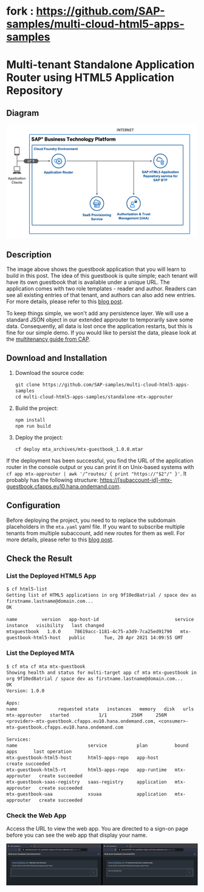 # fork : https://github.com/SAP-samples/multi-cloud-html5-apps-samples


# Multi-tenant Standalone Application Router using HTML5 Application Repository

## Diagram

![diagram](diagram.png)

## Description
The image above shows the guestbook application that you will learn to build in this post. The idea of this guestbook is quite simple; each tenant will have its own guestbook that is available under a unique URL. The application comes with two role templates - reader and author. Readers can see all existing entries of that tenant, and authors can also add new entries. For more details, please refer to this [blog post](https://blogs.sap.com/2021/04/22/cloud-native-lab-4-multi-tenant-apps-in-sap-btp/).


To keep things simple, we won't add any persistence layer. We will use a standard JSON object in our extended approuter to temporarily save some data. Consequently, all data is lost once the application restarts, but this is fine for our simple demo. If you would like to persist the data, please look at the [multitenancy guide from CAP](https://cap.cloud.sap/docs/guides/multitenancy).


## Download and Installation
1. Download the source code:
    ```
    git clone https://github.com/SAP-samples/multi-cloud-html5-apps-samples
    cd multi-cloud-html5-apps-samples/standalone-mtx-approuter
    ```
2. Build the project:
    ```
    npm install
    npm run build
    ```
3. Deploy the project:
    ```
    cf deploy mta_archives/mtx-guestbook_1.0.0.mtar
    ```

If the deployment has been successful, you find the URL of the application router in the console output or you can print it on Unix-based systems with `cf app mtx-approuter | awk '/^routes/ { print "https://"$2"/" }'`. It probably has the following structure: <https://[subaccount-id]-mtx-guestbook.cfapps.eu10.hana.ondemand.com>.


## Configuration

Before deploying the project, you need to to replace the subdomain placeholders in the `mta.yaml` yaml file. If you want to subscribe multiple tenants from multiple subaccount, add new routes for them as well. For more details, please refer to this [blog post](https://blogs.sap.com/2021/04/22/cloud-native-lab-4-multi-tenant-apps-in-sap-btp/).

## Check the Result

### List the Deployed HTML5 App

```
$ cf html5-list                                     
Getting list of HTML5 applications in org 9f10ed8atrial / space dev as firstname.lastname@domain.com...
OK

name         version   app-host-id                            service instance   visibility   last changed   
mtxguestbook   1.0.0     78619acc-1181-4c75-a3d9-7ca25ed91790   mtx-guestbook-html5-host   public       Tue, 20 Apr 2021 14:09:55 GMT  
```

### List the Deployed MTA

```
$ cf mta cf mta mtx-guestbook
Showing health and status for multi-target app cf mta mtx-guestbook in org 9f10ed8atrial / space dev as firstname.lastname@domain.com...
OK
Version: 1.0.0

Apps:
name               requested state   instances   memory   disk   urls   
mtx-approuter   started           1/1         256M     256M   <provider>-mtx-guestbook.cfapps.eu10.hana.ondemand.com, <consumer>-mtx-guestbook.cfapps.eu10.hana.ondemand.com

Services:
name                          service           plan          bound apps      last operation   
mtx-guestbook-html5-host      html5-apps-repo   app-host                      create succeeded   
mtx-guestbook-html5-rt        html5-apps-repo   app-runtime   mtx-approuter   create succeeded   
mtx-guestbook-saas-registry   saas-registry     application   mtx-approuter   create succeeded   
mtx-guestbook-uaa             xsuaa             application   mtx-approuter   create succeeded   
```

### Check the Web App

Access the URL to view the web app. You are directed to a sign-on page before you can see the web app that display your name.

![webapp](result.png)
